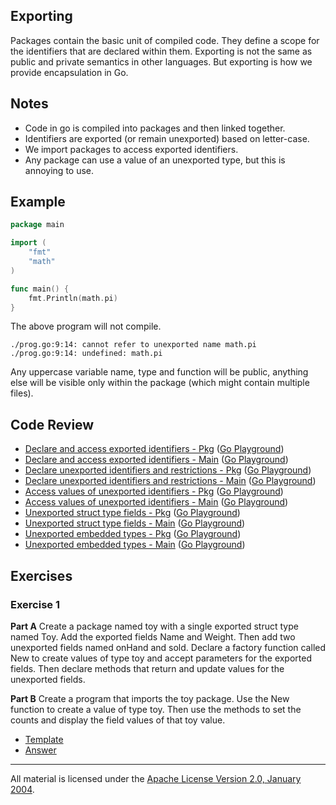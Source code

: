 ## Exporting

Packages contain the basic unit of compiled code. They define a scope for the
identifiers that are declared within them. Exporting is not the same as public
and private semantics in other languages. But exporting is how we provide
encapsulation in Go.

## Notes

* Code in go is compiled into packages and then linked together.
* Identifiers are exported (or remain unexported) based on letter-case.
* We import packages to access exported identifiers.
* Any package can use a value of an unexported type, but this is annoying to use.

## Example

```go
package main

import (
    "fmt"
    "math"
)

func main() {
    fmt.Println(math.pi)
}
```

The above program will not compile.

```
./prog.go:9:14: cannot refer to unexported name math.pi
./prog.go:9:14: undefined: math.pi
```

Any uppercase variable name, type and function will be public, anything else
will be visible only within the package (which might contain multiple files).

## Code Review

* [Declare and access exported identifiers - Pkg](example1/counters/counters.go) ([Go Playground](https://play.golang.org/p/8Xzq-m9ez-I))
* [Declare and access exported identifiers - Main](example1/example1.go) ([Go Playground](https://play.golang.org/p/KrpX0CyIyYO))
* [Declare unexported identifiers and restrictions - Pkg](example2/counters/counters.go) ([Go Playground](https://play.golang.org/p/9u1IQexx5gk))
* [Declare unexported identifiers and restrictions - Main](example2/example2.go) ([Go Playground](https://play.golang.org/p/A5FpmRpuOWJ))
* [Access values of unexported identifiers - Pkg](example3/counters/counters.go) ([Go Playground](https://play.golang.org/p/NroO30yoNvh))
* [Access values of unexported identifiers - Main](example3/example3.go) ([Go Playground](https://play.golang.org/p/e5fg0uOEkkn))
* [Unexported struct type fields - Pkg](example4/users/users.go) ([Go Playground](https://play.golang.org/p/KQ6x5z7E1pN))
* [Unexported struct type fields - Main](example4/example4.go) ([Go Playground](https://play.golang.org/p/6MznWaiGwr-))
* [Unexported embedded types - Pkg](example5/users/users.go) ([Go Playground](https://play.golang.org/p/br-2rVc1VF1))
* [Unexported embedded types - Main](example5/example5.go) ([Go Playground](https://play.golang.org/p/p9pQo5gCB42))

## Exercises

### Exercise 1

**Part A** Create a package named toy with a single exported struct type named Toy. Add the exported fields Name and Weight. Then add two unexported fields named onHand and sold. Declare a factory function called New to create values of type toy and accept parameters for the exported fields. Then declare methods that return and update values for the unexported fields.

**Part B** Create a program that imports the toy package. Use the New function to create a value of type toy. Then use the methods to set the counts and display the field values of that toy value.

* [Template](exercises/template1)
* [Answer](exercises/exercise1)
___
All material is licensed under the [Apache License Version 2.0, January 2004](http://www.apache.org/licenses/LICENSE-2.0).
